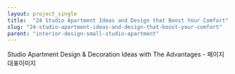 ```yaml
---
layout: project_single
title:  "24 Studio Apartment Ideas and Design that Boost Your Comfort"
slug: "24-studio-apartment-ideas-and-design-that-boost-your-comfort"
parent: "interior-design-small-studio-apartment"
---
```

Studio Apartment Design & Decoration Ideas with The Advantages - 페이지 대표이미지
